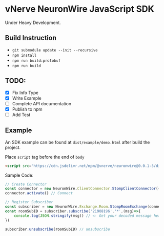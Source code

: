 # vNerve NeuronWire JavaScript SDK

Under Heavy Development.

## Build Instruction
 - `git submodule update --init --recursive`
 - `npm install`
 - `npm run build:protobuf`
 - `npm run build`

## TODO:
 - [X] Fix Info Type
 - [X] Write Example
 - [ ] Complete API documentation
 - [X] Publish to npm
 - [ ] Add Test

## Example

An SDK example can be found at `dist/example/demo.html` after build the project.

Place `script` tag before the end of `body`
```html
<script src="https://cdn.jsdelivr.net/npm/@vnerve/neuronwire@0.0.1-5/dist/NeuronWire.js"></script>
```
Sample Code:
```javascript
// Create Connector
const connector = new NeuronWire.ClientConnector.StompClientConnector({presetServer:0})
connector.activate() // Connect

// Register Subscriber
const subscriber = new NeuronWire.Exchange.Room.StompRoomExchange(connector)
const roomSubID = subscriber.subscribe('21908196','*',(msg)=>{
    console.log(JSON.stringify(msg)) // <- Get your decoded message here
})

subscriber.unsubscribe(roomSubID) // unsubscribe
```

